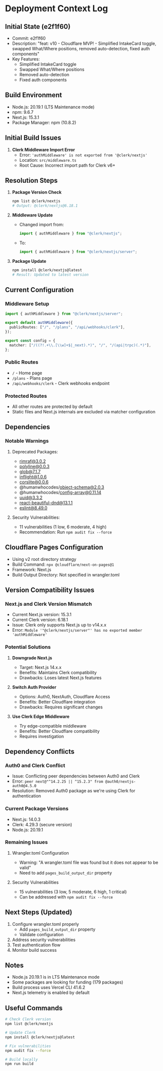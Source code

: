 # Deployment Context Log

## Initial State (e2f1f60)
- Commit: e2f1f60
- Description: "feat: v10 - Cloudflare MVP! - Simplified IntakeCard toggle, swapped What/Where positions, removed auto-detection, fixed auth components"
- Key Features:
  - Simplified IntakeCard toggle
  - Swapped What/Where positions
  - Removed auto-detection
  - Fixed auth components

## Build Environment
- Node.js: 20.19.1 (LTS Maintenance mode)
- npm: 9.6.7
- Next.js: 15.3.1
- Package Manager: npm (10.8.2)

## Initial Build Issues
1. **Clerk Middleware Import Error**
   - Error: `'authMiddleware' is not exported from '@clerk/nextjs'`
   - Location: `src/middleware.ts`
   - Root Cause: Incorrect import path for Clerk v6+

## Resolution Steps
1. **Package Version Check**
   ```bash
   npm list @clerk/nextjs
   # Output: @clerk/nextjs@6.18.1
   ```

2. **Middleware Update**
   - Changed import from:
     ```typescript
     import { authMiddleware } from "@clerk/nextjs";
     ```
   - To:
     ```typescript
     import { authMiddleware } from "@clerk/nextjs/server";
     ```

3. **Package Update**
   ```bash
   npm install @clerk/nextjs@latest
   # Result: Updated to latest version
   ```

## Current Configuration
### Middleware Setup
```typescript
import { authMiddleware } from "@clerk/nextjs/server";

export default authMiddleware({
  publicRoutes: ["/", "/plans", "/api/webhooks/clerk"],
});

export const config = {
  matcher: ["/((?!.+\\.[\\w]+$|_next).*)", "/", "/(api|trpc)(.*)"],
};
```

### Public Routes
- `/` - Home page
- `/plans` - Plans page
- `/api/webhooks/clerk` - Clerk webhooks endpoint

### Protected Routes
- All other routes are protected by default
- Static files and Next.js internals are excluded via matcher configuration

## Dependencies
### Notable Warnings
1. Deprecated Packages:
   - rimraf@3.0.2
   - polyline@0.0.3
   - glob@7.1.7
   - inflight@1.0.6
   - corslite@0.0.6
   - @humanwhocodes/object-schema@2.0.3
   - @humanwhocodes/config-array@0.11.14
   - uuid@3.3.2
   - react-beautiful-dnd@13.1.1
   - eslint@8.49.0

2. Security Vulnerabilities:
   - 11 vulnerabilities (1 low, 6 moderate, 4 high)
   - Recommendation: Run `npm audit fix --force`

## Cloudflare Pages Configuration
- Using v2 root directory strategy
- Build Command: `npx @cloudflare/next-on-pages@1`
- Framework: Next.js
- Build Output Directory: Not specified in wrangler.toml

## Version Compatibility Issues
### Next.js and Clerk Version Mismatch
- Current Next.js version: 15.3.1
- Current Clerk version: 6.18.1
- Issue: Clerk only supports Next.js up to v14.x.x
- Error: `Module '"@clerk/nextjs/server"' has no exported member 'authMiddleware'`

### Potential Solutions
1. **Downgrade Next.js**
   - Target: Next.js 14.x.x
   - Benefits: Maintains Clerk compatibility
   - Drawbacks: Loses latest Next.js features

2. **Switch Auth Provider**
   - Options: Auth0, NextAuth, Cloudflare Access
   - Benefits: Better Cloudflare integration
   - Drawbacks: Requires significant changes

3. **Use Clerk Edge Middleware**
   - Try edge-compatible middleware
   - Benefits: Better Cloudflare compatibility
   - Requires investigation

## Dependency Conflicts
### Auth0 and Clerk Conflict
- Issue: Conflicting peer dependencies between Auth0 and Clerk
- Error: `peer next@"^14.2.25 || ^15.2.3" from @auth0/nextjs-auth0@4.5.0`
- Resolution: Removed Auth0 package as we're using Clerk for authentication

### Current Package Versions
- Next.js: 14.0.3
- Clerk: 4.29.3 (secure version)
- Node.js: 20.19.1

### Remaining Issues
1. Wrangler.toml Configuration
   - Warning: "A wrangler.toml file was found but it does not appear to be valid"
   - Need to add `pages_build_output_dir` property

2. Security Vulnerabilities
   - 15 vulnerabilities (3 low, 5 moderate, 6 high, 1 critical)
   - Can be addressed with `npm audit fix --force`

## Next Steps (Updated)
1. Configure wrangler.toml properly
   - Add `pages_build_output_dir` property
   - Validate configuration
2. Address security vulnerabilities
3. Test authentication flow
4. Monitor build success

## Notes
- Node.js 20.19.1 is in LTS Maintenance mode
- Some packages are looking for funding (179 packages)
- Build process uses Vercel CLI 41.6.2
- Next.js telemetry is enabled by default

## Useful Commands
```bash
# Check Clerk version
npm list @clerk/nextjs

# Update Clerk
npm install @clerk/nextjs@latest

# Fix vulnerabilities
npm audit fix --force

# Build locally
npm run build
``` 